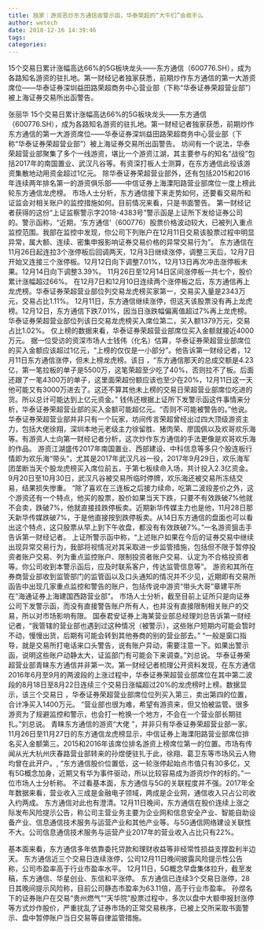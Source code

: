 ```yaml
---
title: 独家｜游资恶炒东方通信收警示函，华泰荣超的“大牛们”会收手么
author: wetech
date: 2018-12-16 14:39:46
tags: 
categories: 
---
```

15个交易日累计涨幅高达66%的5G板块龙头——东方通信（600776.SH），成为各路知名游资的驻扎地。第一财经记者独家获悉，前期炒作东方通信的第一大游资席位——华泰证券深圳益田路荣超商务中心营业部（下称“华泰证券荣超营业部”）被上海证券交易所出函警告。
<!-- more -->
张丽华
15个交易日累计涨幅高达66%的5G板块龙头——东方通信（600776.SH），成为各路知名游资的驻扎地。第一财经记者独家获悉，前期炒作东方通信的第一大游资席位——华泰证券深圳益田路荣超商务中心营业部（下称“华泰证券荣超营业部”）被上海证券交易所出函警告。
坊间有一个说法，华泰荣超营业部聚集了多个一线游资，堪比一个游资江湖，其主要参与的知名“战役”包括2017年的南国置业、武汉凡谷等。有资深打板人士测算，在东方通信此役该游资集散地动用资金超过1亿元。
除华泰证券荣超营业部外，还有包括2015和2016年连续两年排名第一的游资俱乐部——中信证券上海溧阳路营业部席位一度上榜此轮东方通信龙虎榜。
市场人士分析，东方通信接下来走势如何，还要看交易所和证监会对相关账户的监控措施如何。目前情况来看，只是书面警告。
第一财经记者获得的这份“上证监察警示字2018-4383号”警示函是上证所下发给证券公司的。警示函称，“近期，‘东方通信’（600776）股票价格波动较大，已被列入重点监控范围。我部在监控中发现，你公司下列账户在12月11日交易该股票过程中明显异常，属大额、连续、密集申报影响证券交易价格的异常交易行为”。
东方通信在11月26日起连拉3个涨停板后回调两天，12月3日继续涨停，调整三天后，12月7日开始又连接三个涨停板。12月12日向下调整7.01%，12月13日再次冲击涨停板未果。12月14日向下调整3.39%。 11月26日至12月14日区间涨停板一共七个，股价累计涨幅超过66%。
在12月7日和12月10日连续两个涨停板之后，东方通信再上龙虎榜。华泰证券荣超营业部位列交易龙虎榜买家第一，交易买入量是2343万元，交易占比1.11%。
12月11日，东方通信继续涨停，但这天该股票没有再上龙虎榜。12月12日，东方通信下跌7.01%，因当日涨跌幅偏离值超过7%再上龙虎榜。华泰证券荣超营业部位列该日交易龙虎榜买入席位第二，买入额1379万元，交易占比1.02%。
仅上榜的数据来看，华泰证券荣超营业部席位买入金额就接近4000万元。
据一位受访的资深市场人士钱伟（化名）估算，华泰证券荣超营业部席位的买入金额应该超过1亿元，“上榜的仅仅是一小部分”。他告诉第一财经记者，12月11日东方通信涨停，但未上榜龙虎榜。该日 ，“东方通信那天的总成交额是4.23亿，第一笔拉板的单子是5500万，这笔荣超至少吃了40%，否则拉不了板。后面还跟了一笔4300万的单子，这里面荣超份额应该也至少在20%，12月11日这一天他可能又有3000万进去了。这还不算其他未上榜的交易日荣超营业部席位吃进的货。所以总计可能达到上亿元资金。”
钱伟还根据上证所下发警示函这件事情来分析，华泰证券荣超营业部的买入金额可能超亿元。“否则不可能被警告的。”他说。
华泰证券荣超营业部并非只有一个玩家，坊间传言荣超曾经出过四大顶级游资主力，包括大佬徐翔，深圳本地元老级主力徐留胜、猪肉荣、廖国佩以及欢哥欢乐海等。有游资人士向第一财经记者分析，这次炒作东方通信的手法更像是欢哥欢乐海的作品。
游资江湖盛传2017年南国置业、西部建设、中科信息等多只个股连板行情即为欢乐海“带头”，尤其是2017年武汉凡谷一役，2017年9月29日，欢乐海军团垄断当天个股龙虎榜买入席位前五，于第七板续命入场，共计投入2.3亿资金。9月20日至10月30日，武汉凡谷被交易所临时停牌，欢乐海还被交易所冻结交易，结果损失惨重。
“除了喜欢在三连板之后接力续命，吃第二波段差价之外，这个游资还有一个特点，他买的股票，股价如果当天下跌，只要不有效跌破7%他就不会卖，跌破7%，他就直接挂跌停板卖。近期新华传媒主力也是他，11月28日那天新华传媒跌破7%，于是他直接按到跌停板卖。从14日东方通信的盘面也可以看出这个特点，这只股票从早上到下午收盘，都没有有效跌破7%。”一名游资狙击手告诉第一财经记者。
上证所警示函中称，“上述账户如果在今后的证券交易中继续出现异常交易行为，我部将视情况对其采取进一步监管措施，包括但不限于暂停投资者账户交易、列为重点监控账户、限制投资者账户交易、认定为不合格投资者等。你公司收到本警示函后，应及时联系客户，传达监管信息等”。
游资和其所在券商营业部收到监管部门的监管函以及口头通知的情况并不少见，近期即有交易所函告中出现几家重点监控和警告的账户，包括传说中游资“带头大哥”章建平所在“海通证券上海建国西路营业部”。
市场人士分析，截至目前上证所只是向证券公司下发警示函，而没有直接警告账户所有人，也并没有直接限制相关账户的交易，所以对市场影响有限。
国泰君安证券上海某营业部总经理刘总告诉第一财经记者，“我管辖的营业部也遇到过这种情况（被警示），这些账户短期内可能会暂时不动，慢慢出货，后期有可能会转到其他券商的别的营业部去。”
“一般是窗口指导，就是交易所打电话来口头警告，说有账户异动，需要注意一下。如果出警示函，说明这些账户动静太大，证监部门有可能会下来调查。”刘总说。
华泰证券荣超营业部青睐东方通信并非第一次。第一财经记者梳理公开资料发现，在东方通信2016年6月至9月的两波段的上涨过程中，华泰证券荣超营业部席位在其中第二波段的8月18日至8月22日连续三个交易日涨幅超过20%的龙虎榜时上榜。数据显示，该三个交易日 ，华泰证券荣超营业部席位位列买入第三，卖出第四的位置，合计净买入1400万元。
“营业部也很为难，希望有游资来，但又怕被监管。很多游资为了规避监控和警示，也会打一枪换一个地方，不会在一个营业部长期驻扎。”刘总说。
青睐东方通信的游资“大佬 ”，并非只有华泰证券荣超营业部一家。11月26日至11月27日的东方通信龙虎榜显示，中信证券上海溧阳路营业部席位排名买入金额第三。2015和2016年该席位排名游资上榜席位第一的位置。市场有传闻从光大杭州庆春路营业部转来的孙煜便驻扎于此，徐翔、葛卫东等市场风云人物均曾在此开户。,
“东方通信股价位置低，这一轮涨停起始点市值只有30多亿，又有5G概念加身，近期又有华为事件驱动，所以比较容易成为游资炒作的标的。”一位市场人士分析称。
不过看基本面，东方通信与5G的关联程度并不强。2017年全年数据来看，营业收入三成是金融电子领域，两成是企业网，通信收入只占公司收入约两成。
东方通信对此也有澄清。12月11日晚间，东方通信在股价连续上涨之际发布风险提示公告，称公司主营业务主要为企业网和信息安全产业、智能自助设备产业、信息通信技术服务与运营产业和其他产业等。与5G通信网络建设关联性不大。公司信息通信技术服务与运营产业2017年的营业收入占比只有22%。
 
 
基本面来看，东方通信多年依靠委托贷款和理财收益等非经常性损益支撑盈利半边天。
东方通信近三个交易日连续涨停，公司12月11日晚间披露风险提示性公告称，公司市盈率高于行业市盈率水平。
12月11日，5G概念早盘集体拉升，截至发稿，东方通信、华星创业、东信和平涨停。
东方通信已连续3个交易日涨停，28日其晚间提示风险称，目前公司静态市盈率为63.11倍，高于行业市盈率。
孙煜名下的证券账户在交易“贵州燃气”“天华院”股票过程中，多次以盘中大额申报封涨停等方式炒作股价，严重扰乱了证券市场的正常交易秩序，已被上交所采取书面警示、盘中暂停账户当日交易等自律监管措施。
